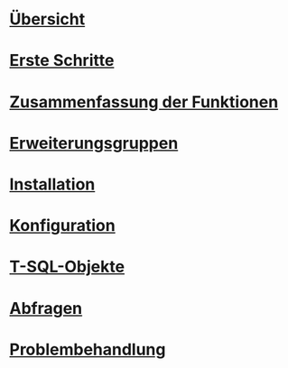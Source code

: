 # [Übersicht](polybase-guide.md)  
# [Erste Schritte](get-started-with-polybase.md)  
# [Zusammenfassung der Funktionen](polybase-versioned-feature-summary.md)  
# [Erweiterungsgruppen](polybase-scale-out-groups.md)  
# [Installation](polybase-installation.md)  
# [Konfiguration](polybase-configuration.md)  
# [T-SQL-Objekte](polybase-t-sql-objects.md)  
# [Abfragen](polybase-queries.md)  
# [Problembehandlung](polybase-troubleshooting.md)  
